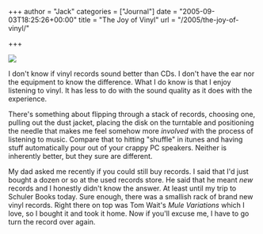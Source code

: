 +++
author = "Jack"
categories = ["Journal"]
date = "2005-09-03T18:25:26+00:00"
title = "The Joy of Vinyl"
url = "/2005/the-joy-of-vinyl/"

+++

![][1]

I don't know if vinyl records sound better than CDs. I don't have the ear nor the equipment to know the difference. What I do know is that I enjoy listening to vinyl. It has less to do with the sound quality as it does with the experience.

There's something about flipping through a stack of records, choosing one, pulling out the dust jacket, placing the disk on the turntable and positioning the needle that makes me feel somehow more _involved_ with the process of listening to music. Compare that to hitting "shuffle" in itunes and having stuff automatically pour out of your crappy PC speakers. Neither is inherently better, but they sure are different.

My dad asked me recently if you could still buy records. I said that I'd just bought a dozen or so at the used records store. He said that he meant _new_ records and I honestly didn't know the answer. At least until my trip to Schuler Books today. Sure enough, there was a smallish rack of brand new vinyl records. Right there on top was Tom Wait's _Mule Variations_ which I love, so I bought it and took it home. Now if you'll excuse me, I have to go turn the record over again.

 [1]: /files/tomwaitsvinyl.jpg
